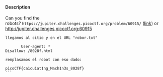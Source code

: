 #### Description

Can you find the robots? `https://jupiter.challenges.picoctf.org/problem/60915/` ([link](https://jupiter.challenges.picoctf.org/problem/60915/)) or http://jupiter.challenges.picoctf.org:60915

````
llegamos al citio y en el URL "robor.txt"

       User-agent: *
Disallow: /8028f.html

remplasamos el robot con eso dado:

picoCTF{ca1cu1at1ng_Mach1n3s_8028f}
```